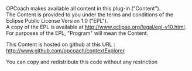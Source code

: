 OPCoach makes available all content in this plug-in ("Content").  
The Content is provided to you under the terms and conditions of the Eclipse Public License Version 1.0 ("EPL").  
A copy of the EPL is available at http://www.eclipse.org/legal/epl-v10.html.
For purposes of the EPL, "Program" will mean the Content.

This Content is hosted on github at this URL : http://www.github.com/opcoach/contextExplorer

You can copy and redistribute this code without any restriction
